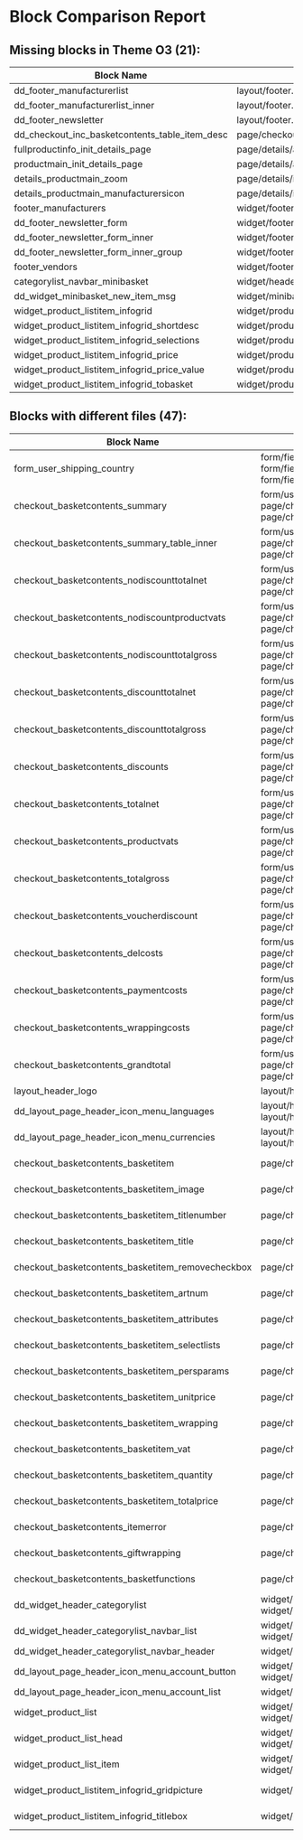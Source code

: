 # Block Comparison Report

## Missing blocks in Theme O3 (21):

| Block Name | Filepath in Wave |
|------------|-------------------|
| dd_footer_manufacturerlist | layout/footer.tpl |
| dd_footer_manufacturerlist_inner | layout/footer.tpl |
| dd_footer_newsletter | layout/footer.tpl |
| dd_checkout_inc_basketcontents_table_item_desc | page/checkout/inc/basketcontents_table.tpl |
| fullproductinfo_init_details_page | page/details/ajax/fullproductinfo.tpl |
| productmain_init_details_page | page/details/ajax/productmain.tpl |
| details_productmain_zoom | page/details/inc/productmain.tpl |
| details_productmain_manufacturersicon | page/details/inc/productmain.tpl |
| footer_manufacturers | widget/footer/manufacturerlist.tpl |
| dd_footer_newsletter_form | widget/footer/newsletter.tpl |
| dd_footer_newsletter_form_inner | widget/footer/newsletter.tpl |
| dd_footer_newsletter_form_inner_group | widget/footer/newsletter.tpl |
| footer_vendors | widget/footer/vendorlist.tpl |
| categorylist_navbar_minibasket | widget/header/categorylist.tpl |
| dd_widget_minibasket_new_item_msg | widget/minibasket/newbasketitemmsg.tpl |
| widget_product_listitem_infogrid | widget/product/listitem_infogrid.tpl |
| widget_product_listitem_infogrid_shortdesc | widget/product/listitem_infogrid.tpl |
| widget_product_listitem_infogrid_selections | widget/product/listitem_infogrid.tpl |
| widget_product_listitem_infogrid_price | widget/product/listitem_infogrid.tpl |
| widget_product_listitem_infogrid_price_value | widget/product/listitem_infogrid.tpl |
| widget_product_listitem_infogrid_tobasket | widget/product/listitem_infogrid.tpl |

## Blocks with different files (47):

| Block Name | Files in O3 | Files in Wave |
|------------|----------------|-----------------|
| form_user_shipping_country | form/fieldset/user_shipping.tpl, form/fieldset/user_shipping.tpl, form/fieldset/user_shipping.tpl | form/fieldset/user_shipping.tpl |
| checkout_basketcontents_summary | form/user_checkout_change.tpl, page/checkout/inc/basketcontents.tpl, page/checkout/payment.tpl | page/checkout/inc/basketcontents.tpl |
| checkout_basketcontents_summary_table_inner | form/user_checkout_change.tpl, page/checkout/inc/basketcontents.tpl, page/checkout/payment.tpl | page/checkout/inc/basketcontents.tpl |
| checkout_basketcontents_nodiscounttotalnet | form/user_checkout_change.tpl, page/checkout/inc/basketcontents.tpl, page/checkout/payment.tpl | page/checkout/inc/basketcontents.tpl |
| checkout_basketcontents_nodiscountproductvats | form/user_checkout_change.tpl, page/checkout/inc/basketcontents.tpl, page/checkout/payment.tpl | page/checkout/inc/basketcontents.tpl |
| checkout_basketcontents_nodiscounttotalgross | form/user_checkout_change.tpl, page/checkout/inc/basketcontents.tpl, page/checkout/payment.tpl | page/checkout/inc/basketcontents.tpl |
| checkout_basketcontents_discounttotalnet | form/user_checkout_change.tpl, page/checkout/inc/basketcontents.tpl, page/checkout/payment.tpl | page/checkout/inc/basketcontents.tpl |
| checkout_basketcontents_discounttotalgross | form/user_checkout_change.tpl, page/checkout/inc/basketcontents.tpl, page/checkout/payment.tpl | page/checkout/inc/basketcontents.tpl |
| checkout_basketcontents_discounts | form/user_checkout_change.tpl, page/checkout/inc/basketcontents.tpl, page/checkout/payment.tpl | page/checkout/inc/basketcontents.tpl |
| checkout_basketcontents_totalnet | form/user_checkout_change.tpl, page/checkout/inc/basketcontents.tpl, page/checkout/payment.tpl | page/checkout/inc/basketcontents.tpl |
| checkout_basketcontents_productvats | form/user_checkout_change.tpl, page/checkout/inc/basketcontents.tpl, page/checkout/payment.tpl | page/checkout/inc/basketcontents.tpl |
| checkout_basketcontents_totalgross | form/user_checkout_change.tpl, page/checkout/inc/basketcontents.tpl, page/checkout/payment.tpl | page/checkout/inc/basketcontents.tpl |
| checkout_basketcontents_voucherdiscount | form/user_checkout_change.tpl, page/checkout/inc/basketcontents.tpl, page/checkout/payment.tpl | page/checkout/inc/basketcontents.tpl |
| checkout_basketcontents_delcosts | form/user_checkout_change.tpl, page/checkout/inc/basketcontents.tpl, page/checkout/payment.tpl | page/checkout/inc/basketcontents.tpl |
| checkout_basketcontents_paymentcosts | form/user_checkout_change.tpl, page/checkout/inc/basketcontents.tpl, page/checkout/payment.tpl | page/checkout/inc/basketcontents.tpl |
| checkout_basketcontents_wrappingcosts | form/user_checkout_change.tpl, page/checkout/inc/basketcontents.tpl, page/checkout/payment.tpl | page/checkout/inc/basketcontents.tpl |
| checkout_basketcontents_grandtotal | form/user_checkout_change.tpl, page/checkout/inc/basketcontents.tpl, page/checkout/payment.tpl | page/checkout/inc/basketcontents.tpl |
| layout_header_logo | layout/header.tpl, layout/header.tpl | layout/header.tpl |
| dd_layout_page_header_icon_menu_languages | layout/header.tpl, layout/header.tpl, layout/header.tpl | layout/header.tpl |
| dd_layout_page_header_icon_menu_currencies | layout/header.tpl, layout/header.tpl, layout/header.tpl | layout/header.tpl |
| checkout_basketcontents_basketitem | page/checkout/inc/basketcontents_list.tpl | page/checkout/inc/basketcontents_list.tpl, page/checkout/inc/basketcontents_table.tpl |
| checkout_basketcontents_basketitem_image | page/checkout/inc/basketcontents_list.tpl | page/checkout/inc/basketcontents_list.tpl, page/checkout/inc/basketcontents_table.tpl |
| checkout_basketcontents_basketitem_titlenumber | page/checkout/inc/basketcontents_list.tpl | page/checkout/inc/basketcontents_list.tpl, page/checkout/inc/basketcontents_table.tpl |
| checkout_basketcontents_basketitem_title | page/checkout/inc/basketcontents_list.tpl | page/checkout/inc/basketcontents_list.tpl, page/checkout/inc/basketcontents_table.tpl |
| checkout_basketcontents_basketitem_removecheckbox | page/checkout/inc/basketcontents_list.tpl | page/checkout/inc/basketcontents_list.tpl, page/checkout/inc/basketcontents_table.tpl |
| checkout_basketcontents_basketitem_artnum | page/checkout/inc/basketcontents_list.tpl | page/checkout/inc/basketcontents_list.tpl, page/checkout/inc/basketcontents_table.tpl |
| checkout_basketcontents_basketitem_attributes | page/checkout/inc/basketcontents_list.tpl | page/checkout/inc/basketcontents_list.tpl, page/checkout/inc/basketcontents_table.tpl |
| checkout_basketcontents_basketitem_selectlists | page/checkout/inc/basketcontents_list.tpl | page/checkout/inc/basketcontents_list.tpl, page/checkout/inc/basketcontents_table.tpl |
| checkout_basketcontents_basketitem_persparams | page/checkout/inc/basketcontents_list.tpl | page/checkout/inc/basketcontents_list.tpl, page/checkout/inc/basketcontents_table.tpl |
| checkout_basketcontents_basketitem_unitprice | page/checkout/inc/basketcontents_list.tpl | page/checkout/inc/basketcontents_list.tpl, page/checkout/inc/basketcontents_table.tpl |
| checkout_basketcontents_basketitem_wrapping | page/checkout/inc/basketcontents_list.tpl | page/checkout/inc/basketcontents_list.tpl, page/checkout/inc/basketcontents_table.tpl |
| checkout_basketcontents_basketitem_vat | page/checkout/inc/basketcontents_list.tpl | page/checkout/inc/basketcontents_list.tpl, page/checkout/inc/basketcontents_table.tpl |
| checkout_basketcontents_basketitem_quantity | page/checkout/inc/basketcontents_list.tpl | page/checkout/inc/basketcontents_list.tpl, page/checkout/inc/basketcontents_table.tpl |
| checkout_basketcontents_basketitem_totalprice | page/checkout/inc/basketcontents_list.tpl | page/checkout/inc/basketcontents_list.tpl, page/checkout/inc/basketcontents_table.tpl |
| checkout_basketcontents_itemerror | page/checkout/inc/basketcontents_list.tpl | page/checkout/inc/basketcontents_list.tpl, page/checkout/inc/basketcontents_table.tpl |
| checkout_basketcontents_giftwrapping | page/checkout/inc/basketcontents_list.tpl | page/checkout/inc/basketcontents_list.tpl, page/checkout/inc/basketcontents_table.tpl |
| checkout_basketcontents_basketfunctions | page/checkout/inc/basketcontents_list.tpl | page/checkout/inc/basketcontents_list.tpl, page/checkout/inc/basketcontents_table.tpl |
| dd_widget_header_categorylist | widget/header/categorylist.tpl, widget/header/categorylist_offcanvas.tpl | widget/header/categorylist.tpl |
| dd_widget_header_categorylist_navbar_list | widget/header/categorylist.tpl, widget/header/categorylist_offcanvas.tpl | widget/header/categorylist.tpl |
| dd_widget_header_categorylist_navbar_header | widget/header/search.tpl | widget/header/categorylist.tpl |
| dd_layout_page_header_icon_menu_account_button | widget/header/servicemenu.tpl, widget/header/servicemenu_modal.tpl | widget/header/servicemenu.tpl |
| dd_layout_page_header_icon_menu_account_list | widget/header/servicemenu_modal.tpl | widget/header/servicemenu.tpl |
| widget_product_list | widget/product/list.tpl, widget/product/list_splide.tpl | widget/product/list.tpl |
| widget_product_list_head | widget/product/list.tpl, widget/product/list_splide.tpl | widget/product/list.tpl |
| widget_product_list_item | widget/product/list.tpl, widget/product/list_splide.tpl | widget/product/list.tpl |
| widget_product_listitem_infogrid_gridpicture | widget/product/listitem_grid.tpl | widget/product/listitem_grid.tpl, widget/product/listitem_infogrid.tpl |
| widget_product_listitem_infogrid_titlebox | widget/product/listitem_grid.tpl | widget/product/listitem_grid.tpl, widget/product/listitem_infogrid.tpl |
